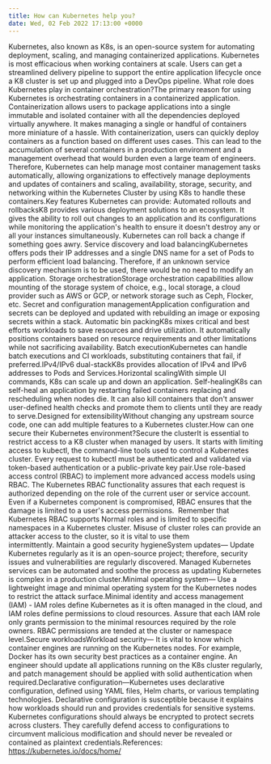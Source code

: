 ```yaml
---
title: How can Kubernetes help you?
date: Wed, 02 Feb 2022 17:13:00 +0000
---
```

Kubernetes, also known as K8s, is an open-source system for automating deployment, scaling, and managing containerized applications. Kubernetes is most efficacious when working containers at scale. Users can get a streamlined delivery pipeline to support the entire application lifecycle once a K8 cluster is set up and plugged into a DevOps pipeline. What role does Kubernetes play in container orchestration?The primary reason for using Kubernetes is orchestrating containers in a containerized application. Containerization allows users to package applications into a single immutable and isolated container with all the dependencies deployed virtually anywhere. It makes managing a single or handful of containers more miniature of a hassle. With containerization, users can quickly deploy containers as a function based on different uses cases. This can lead to the accumulation of several containers in a production environment and a management overhead that would burden even a large team of engineers. Therefore, Kubernetes can help manage most container management tasks automatically, allowing organizations to effectively manage deployments and updates of containers and scaling, availability, storage, security, and networking within the Kubernetes Cluster by using K8s to handle these containers.Key features Kubernetes can provide: Automated rollouts and rollbacksK8 provides various deployment solutions to an ecosystem. It gives the ability to roll out changes to an application and its configurations while monitoring the application's health to ensure it doesn't destroy any or all your instances simultaneously. Kubernetes can roll back a change if something goes awry. Service discovery and load balancingKubernetes offers pods their IP addresses and a single DNS name for a set of Pods to perform efficient load balancing. Therefore, if an unknown service discovery mechanism is to be used, there would be no need to modify an application. Storage orchestrationStorage orchestration capabilities allow mounting of the storage system of choice, e.g., local storage, a cloud provider such as AWS or GCP, or network storage such as Ceph, Flocker, etc. Secret and configuration managementApplication configuration and secrets can be deployed and updated with rebuilding an image or exposing secrets within a stack. Automatic bin packingK8s mixes critical and best efforts workloads to save resources and drive utilization. It automatically positions containers based on resource requirements and other limitations while not sacrificing availability. Batch executionKubernetes can handle batch executions and CI workloads, substituting containers that fail, if preferred.IPv4/IPv6 dual-stackK8s provides allocation of IPv4 and IPv6 addresses to Pods and Services.Horizontal scalingWith simple UI commands, K8s can scale up and down an application. Self-healingK8s can self-heal an application by restarting failed containers replacing and rescheduling when nodes die. It can also kill containers that don't answer user-defined health checks and promote them to clients until they are ready to serve.Designed for extensibilityWithout changing any upstream source code, one can add multiple features to a Kubernetes cluster.How can one secure their Kubernetes environment?Secure the clusterIt is essential to restrict access to a K8 cluster when managed by users. It starts with limiting access to kubectl, the command-line tools used to control a Kubernetes cluster. Every request to kubectl must be authenticated and validated via token-based authentication or a public-private key pair.Use role-based access control (RBAC) to implement more advanced access models using RBAC. The Kubernetes RBAC functionality assures that each request is authorized depending on the role of the current user or service account. Even if a Kubernetes component is compromised, RBAC ensures that the damage is limited to a user's access permissions.  Remember that Kubernetes RBAC supports Normal roles and is limited to specific namespaces in a Kubernetes cluster. Misuse of cluster roles can provide an attacker access to the cluster, so it is vital to use them intermittently. Maintain a good security hygieneSystem updates— Update Kubernetes regularly as it is an open-source project; therefore, security issues and vulnerabilities are regularly discovered. Managed Kubernetes services can be automated and soothe the process as updating Kubernetes is complex in a production cluster.Minimal operating system— Use a lightweight image and minimal operating system for the Kubernetes nodes to restrict the attack surface.Minimal identity and access management (IAM) - IAM roles define Kubernetes as it is often managed in the cloud, and IAM roles define permissions to cloud resources. Assure that each IAM role only grants permission to the minimal resources required by the role owners. RBAC permissions are tended at the cluster or namespace level.Secure workloadsWorkload security— It is vital to know which container engines are running on the Kubernetes nodes. For example, Docker has its own security best practices as a container engine. An engineer should update all applications running on the K8s cluster regularly, and patch management should be applied with solid authentication when required.Declarative configuration—Kubernetes uses declarative configuration, defined using YAML files, Helm charts, or various templating technologies. Declarative configuration is susceptible because it explains how workloads should run and provides credentials for sensitive systems. Kubernetes configurations should always be encrypted to protect secrets across clusters. They carefully defend access to configurations to circumvent malicious modification and should never be revealed or contained as plaintext credentials.References: https://kubernetes.io/docs/home/